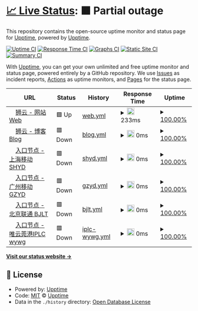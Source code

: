 # [📈 Live Status](https://status.fanqianghub.com): <!--live status--> **🟧 Partial outage**

This repository contains the open-source uptime monitor and status page for [Upptime](https://upptime.js.org), powered by [Upptime](https://github.com/upptime/upptime).

[![Uptime CI](https://github.com/fanqianghub/status/workflows/Uptime%20CI/badge.svg)](https://github.com/fanqianghub/status/actions?query=workflow%3A%22Uptime+CI%22)
[![Response Time CI](https://github.com/fanqianghub/status/workflows/Response%20Time%20CI/badge.svg)](https://github.com/fanqianghub/status/actions?query=workflow%3A%22Response+Time+CI%22)
[![Graphs CI](https://github.com/fanqianghub/status/workflows/Graphs%20CI/badge.svg)](https://github.com/fanqianghub/status/actions?query=workflow%3A%22Graphs+CI%22)
[![Static Site CI](https://github.com/fanqianghub/status/workflows/Static%20Site%20CI/badge.svg)](https://github.com/fanqianghub/status/actions?query=workflow%3A%22Static+Site+CI%22)
[![Summary CI](https://github.com/fanqianghub/status/workflows/Summary%20CI/badge.svg)](https://github.com/fanqianghub/status/actions?query=workflow%3A%22Summary+CI%22)

With [Upptime](https://upptime.js.org), you can get your own unlimited and free uptime monitor and status page, powered entirely by a GitHub repository. We use [Issues](https://github.com/upptime/upptime/issues) as incident reports, [Actions](https://github.com/fanqianghub/status/actions) as uptime monitors, and [Pages](https://status.fanqianghub.com) for the status page.

<!--start: status pages-->
<!-- This summary is generated by Upptime (https://github.com/upptime/upptime) -->
<!-- Do not edit this manually, your changes will be overwritten -->
<!-- prettier-ignore -->
| URL | Status | History | Response Time | Uptime |
| --- | ------ | ------- | ------------- | ------ |
| <img alt="" src="https://icons.duckduckgo.com/ip3/app.cloudlion.me.ico" height="13"> [狮云 - 网站 Web](https://app.cloudlion.me) | 🟩 Up | [web.yml](https://github.com/fanqianghub/nodestatus/commits/HEAD/history/web.yml) | <details><summary><img alt="Response time graph" src="./graphs/web/response-time-week.png" height="20"> 233ms</summary><br><a href="https://nodestatus.fanqianghub.com/history/web"><img alt="Response time 233" src="https://img.shields.io/endpoint?url=https%3A%2F%2Fraw.githubusercontent.com%2Ffanqianghub%2Fnodestatus%2FHEAD%2Fapi%2Fweb%2Fresponse-time.json"></a><br><a href="https://nodestatus.fanqianghub.com/history/web"><img alt="24-hour response time 233" src="https://img.shields.io/endpoint?url=https%3A%2F%2Fraw.githubusercontent.com%2Ffanqianghub%2Fnodestatus%2FHEAD%2Fapi%2Fweb%2Fresponse-time-day.json"></a><br><a href="https://nodestatus.fanqianghub.com/history/web"><img alt="7-day response time 233" src="https://img.shields.io/endpoint?url=https%3A%2F%2Fraw.githubusercontent.com%2Ffanqianghub%2Fnodestatus%2FHEAD%2Fapi%2Fweb%2Fresponse-time-week.json"></a><br><a href="https://nodestatus.fanqianghub.com/history/web"><img alt="30-day response time 233" src="https://img.shields.io/endpoint?url=https%3A%2F%2Fraw.githubusercontent.com%2Ffanqianghub%2Fnodestatus%2FHEAD%2Fapi%2Fweb%2Fresponse-time-month.json"></a><br><a href="https://nodestatus.fanqianghub.com/history/web"><img alt="1-year response time 233" src="https://img.shields.io/endpoint?url=https%3A%2F%2Fraw.githubusercontent.com%2Ffanqianghub%2Fnodestatus%2FHEAD%2Fapi%2Fweb%2Fresponse-time-year.json"></a></details> | <details><summary><a href="https://nodestatus.fanqianghub.com/history/web">100.00%</a></summary><a href="https://nodestatus.fanqianghub.com/history/web"><img alt="All-time uptime 100.00%" src="https://img.shields.io/endpoint?url=https%3A%2F%2Fraw.githubusercontent.com%2Ffanqianghub%2Fnodestatus%2FHEAD%2Fapi%2Fweb%2Fuptime.json"></a><br><a href="https://nodestatus.fanqianghub.com/history/web"><img alt="24-hour uptime 100.00%" src="https://img.shields.io/endpoint?url=https%3A%2F%2Fraw.githubusercontent.com%2Ffanqianghub%2Fnodestatus%2FHEAD%2Fapi%2Fweb%2Fuptime-day.json"></a><br><a href="https://nodestatus.fanqianghub.com/history/web"><img alt="7-day uptime 100.00%" src="https://img.shields.io/endpoint?url=https%3A%2F%2Fraw.githubusercontent.com%2Ffanqianghub%2Fnodestatus%2FHEAD%2Fapi%2Fweb%2Fuptime-week.json"></a><br><a href="https://nodestatus.fanqianghub.com/history/web"><img alt="30-day uptime 100.00%" src="https://img.shields.io/endpoint?url=https%3A%2F%2Fraw.githubusercontent.com%2Ffanqianghub%2Fnodestatus%2FHEAD%2Fapi%2Fweb%2Fuptime-month.json"></a><br><a href="https://nodestatus.fanqianghub.com/history/web"><img alt="1-year uptime 100.00%" src="https://img.shields.io/endpoint?url=https%3A%2F%2Fraw.githubusercontent.com%2Ffanqianghub%2Fnodestatus%2FHEAD%2Fapi%2Fweb%2Fuptime-year.json"></a></details>
| <img alt="" src="https://icons.duckduckgo.com/ip3/cloudlion.me.ico" height="13"> [狮云 - 博客 Blog](https://cloudlion.me) | 🟥 Down | [blog.yml](https://github.com/fanqianghub/nodestatus/commits/HEAD/history/blog.yml) | <details><summary><img alt="Response time graph" src="./graphs/blog/response-time-week.png" height="20"> 0ms</summary><br><a href="https://nodestatus.fanqianghub.com/history/blog"><img alt="Response time 0" src="https://img.shields.io/endpoint?url=https%3A%2F%2Fraw.githubusercontent.com%2Ffanqianghub%2Fnodestatus%2FHEAD%2Fapi%2Fblog%2Fresponse-time.json"></a><br><a href="https://nodestatus.fanqianghub.com/history/blog"><img alt="24-hour response time 0" src="https://img.shields.io/endpoint?url=https%3A%2F%2Fraw.githubusercontent.com%2Ffanqianghub%2Fnodestatus%2FHEAD%2Fapi%2Fblog%2Fresponse-time-day.json"></a><br><a href="https://nodestatus.fanqianghub.com/history/blog"><img alt="7-day response time 0" src="https://img.shields.io/endpoint?url=https%3A%2F%2Fraw.githubusercontent.com%2Ffanqianghub%2Fnodestatus%2FHEAD%2Fapi%2Fblog%2Fresponse-time-week.json"></a><br><a href="https://nodestatus.fanqianghub.com/history/blog"><img alt="30-day response time 0" src="https://img.shields.io/endpoint?url=https%3A%2F%2Fraw.githubusercontent.com%2Ffanqianghub%2Fnodestatus%2FHEAD%2Fapi%2Fblog%2Fresponse-time-month.json"></a><br><a href="https://nodestatus.fanqianghub.com/history/blog"><img alt="1-year response time 0" src="https://img.shields.io/endpoint?url=https%3A%2F%2Fraw.githubusercontent.com%2Ffanqianghub%2Fnodestatus%2FHEAD%2Fapi%2Fblog%2Fresponse-time-year.json"></a></details> | <details><summary><a href="https://nodestatus.fanqianghub.com/history/blog">100.00%</a></summary><a href="https://nodestatus.fanqianghub.com/history/blog"><img alt="All-time uptime 100.00%" src="https://img.shields.io/endpoint?url=https%3A%2F%2Fraw.githubusercontent.com%2Ffanqianghub%2Fnodestatus%2FHEAD%2Fapi%2Fblog%2Fuptime.json"></a><br><a href="https://nodestatus.fanqianghub.com/history/blog"><img alt="24-hour uptime 100.00%" src="https://img.shields.io/endpoint?url=https%3A%2F%2Fraw.githubusercontent.com%2Ffanqianghub%2Fnodestatus%2FHEAD%2Fapi%2Fblog%2Fuptime-day.json"></a><br><a href="https://nodestatus.fanqianghub.com/history/blog"><img alt="7-day uptime 100.00%" src="https://img.shields.io/endpoint?url=https%3A%2F%2Fraw.githubusercontent.com%2Ffanqianghub%2Fnodestatus%2FHEAD%2Fapi%2Fblog%2Fuptime-week.json"></a><br><a href="https://nodestatus.fanqianghub.com/history/blog"><img alt="30-day uptime 100.00%" src="https://img.shields.io/endpoint?url=https%3A%2F%2Fraw.githubusercontent.com%2Ffanqianghub%2Fnodestatus%2FHEAD%2Fapi%2Fblog%2Fuptime-month.json"></a><br><a href="https://nodestatus.fanqianghub.com/history/blog"><img alt="1-year uptime 100.00%" src="https://img.shields.io/endpoint?url=https%3A%2F%2Fraw.githubusercontent.com%2Ffanqianghub%2Fnodestatus%2FHEAD%2Fapi%2Fblog%2Fuptime-year.json"></a></details>
| <img alt="" src="https://icons.duckduckgo.com/ip3/shyd.zz.cloudfast.vip.ico" height="13"> [入口节点 - 上海移动 SHYD](https://shyd.zz.cloudfast.vip) | 🟥 Down | [shyd.yml](https://github.com/fanqianghub/nodestatus/commits/HEAD/history/shyd.yml) | <details><summary><img alt="Response time graph" src="./graphs/shyd/response-time-week.png" height="20"> 0ms</summary><br><a href="https://nodestatus.fanqianghub.com/history/shyd"><img alt="Response time 0" src="https://img.shields.io/endpoint?url=https%3A%2F%2Fraw.githubusercontent.com%2Ffanqianghub%2Fnodestatus%2FHEAD%2Fapi%2Fshyd%2Fresponse-time.json"></a><br><a href="https://nodestatus.fanqianghub.com/history/shyd"><img alt="24-hour response time 0" src="https://img.shields.io/endpoint?url=https%3A%2F%2Fraw.githubusercontent.com%2Ffanqianghub%2Fnodestatus%2FHEAD%2Fapi%2Fshyd%2Fresponse-time-day.json"></a><br><a href="https://nodestatus.fanqianghub.com/history/shyd"><img alt="7-day response time 0" src="https://img.shields.io/endpoint?url=https%3A%2F%2Fraw.githubusercontent.com%2Ffanqianghub%2Fnodestatus%2FHEAD%2Fapi%2Fshyd%2Fresponse-time-week.json"></a><br><a href="https://nodestatus.fanqianghub.com/history/shyd"><img alt="30-day response time 0" src="https://img.shields.io/endpoint?url=https%3A%2F%2Fraw.githubusercontent.com%2Ffanqianghub%2Fnodestatus%2FHEAD%2Fapi%2Fshyd%2Fresponse-time-month.json"></a><br><a href="https://nodestatus.fanqianghub.com/history/shyd"><img alt="1-year response time 0" src="https://img.shields.io/endpoint?url=https%3A%2F%2Fraw.githubusercontent.com%2Ffanqianghub%2Fnodestatus%2FHEAD%2Fapi%2Fshyd%2Fresponse-time-year.json"></a></details> | <details><summary><a href="https://nodestatus.fanqianghub.com/history/shyd">100.00%</a></summary><a href="https://nodestatus.fanqianghub.com/history/shyd"><img alt="All-time uptime 100.00%" src="https://img.shields.io/endpoint?url=https%3A%2F%2Fraw.githubusercontent.com%2Ffanqianghub%2Fnodestatus%2FHEAD%2Fapi%2Fshyd%2Fuptime.json"></a><br><a href="https://nodestatus.fanqianghub.com/history/shyd"><img alt="24-hour uptime 100.00%" src="https://img.shields.io/endpoint?url=https%3A%2F%2Fraw.githubusercontent.com%2Ffanqianghub%2Fnodestatus%2FHEAD%2Fapi%2Fshyd%2Fuptime-day.json"></a><br><a href="https://nodestatus.fanqianghub.com/history/shyd"><img alt="7-day uptime 100.00%" src="https://img.shields.io/endpoint?url=https%3A%2F%2Fraw.githubusercontent.com%2Ffanqianghub%2Fnodestatus%2FHEAD%2Fapi%2Fshyd%2Fuptime-week.json"></a><br><a href="https://nodestatus.fanqianghub.com/history/shyd"><img alt="30-day uptime 100.00%" src="https://img.shields.io/endpoint?url=https%3A%2F%2Fraw.githubusercontent.com%2Ffanqianghub%2Fnodestatus%2FHEAD%2Fapi%2Fshyd%2Fuptime-month.json"></a><br><a href="https://nodestatus.fanqianghub.com/history/shyd"><img alt="1-year uptime 100.00%" src="https://img.shields.io/endpoint?url=https%3A%2F%2Fraw.githubusercontent.com%2Ffanqianghub%2Fnodestatus%2FHEAD%2Fapi%2Fshyd%2Fuptime-year.json"></a></details>
| <img alt="" src="https://icons.duckduckgo.com/ip3/gzyd.zz.cloudfast.vip.ico" height="13"> [入口节点 - 广州移动 GZYD](https://gzyd.zz.cloudfast.vip) | 🟥 Down | [gzyd.yml](https://github.com/fanqianghub/nodestatus/commits/HEAD/history/gzyd.yml) | <details><summary><img alt="Response time graph" src="./graphs/gzyd/response-time-week.png" height="20"> 0ms</summary><br><a href="https://nodestatus.fanqianghub.com/history/gzyd"><img alt="Response time 0" src="https://img.shields.io/endpoint?url=https%3A%2F%2Fraw.githubusercontent.com%2Ffanqianghub%2Fnodestatus%2FHEAD%2Fapi%2Fgzyd%2Fresponse-time.json"></a><br><a href="https://nodestatus.fanqianghub.com/history/gzyd"><img alt="24-hour response time 0" src="https://img.shields.io/endpoint?url=https%3A%2F%2Fraw.githubusercontent.com%2Ffanqianghub%2Fnodestatus%2FHEAD%2Fapi%2Fgzyd%2Fresponse-time-day.json"></a><br><a href="https://nodestatus.fanqianghub.com/history/gzyd"><img alt="7-day response time 0" src="https://img.shields.io/endpoint?url=https%3A%2F%2Fraw.githubusercontent.com%2Ffanqianghub%2Fnodestatus%2FHEAD%2Fapi%2Fgzyd%2Fresponse-time-week.json"></a><br><a href="https://nodestatus.fanqianghub.com/history/gzyd"><img alt="30-day response time 0" src="https://img.shields.io/endpoint?url=https%3A%2F%2Fraw.githubusercontent.com%2Ffanqianghub%2Fnodestatus%2FHEAD%2Fapi%2Fgzyd%2Fresponse-time-month.json"></a><br><a href="https://nodestatus.fanqianghub.com/history/gzyd"><img alt="1-year response time 0" src="https://img.shields.io/endpoint?url=https%3A%2F%2Fraw.githubusercontent.com%2Ffanqianghub%2Fnodestatus%2FHEAD%2Fapi%2Fgzyd%2Fresponse-time-year.json"></a></details> | <details><summary><a href="https://nodestatus.fanqianghub.com/history/gzyd">100.00%</a></summary><a href="https://nodestatus.fanqianghub.com/history/gzyd"><img alt="All-time uptime 100.00%" src="https://img.shields.io/endpoint?url=https%3A%2F%2Fraw.githubusercontent.com%2Ffanqianghub%2Fnodestatus%2FHEAD%2Fapi%2Fgzyd%2Fuptime.json"></a><br><a href="https://nodestatus.fanqianghub.com/history/gzyd"><img alt="24-hour uptime 100.00%" src="https://img.shields.io/endpoint?url=https%3A%2F%2Fraw.githubusercontent.com%2Ffanqianghub%2Fnodestatus%2FHEAD%2Fapi%2Fgzyd%2Fuptime-day.json"></a><br><a href="https://nodestatus.fanqianghub.com/history/gzyd"><img alt="7-day uptime 100.00%" src="https://img.shields.io/endpoint?url=https%3A%2F%2Fraw.githubusercontent.com%2Ffanqianghub%2Fnodestatus%2FHEAD%2Fapi%2Fgzyd%2Fuptime-week.json"></a><br><a href="https://nodestatus.fanqianghub.com/history/gzyd"><img alt="30-day uptime 100.00%" src="https://img.shields.io/endpoint?url=https%3A%2F%2Fraw.githubusercontent.com%2Ffanqianghub%2Fnodestatus%2FHEAD%2Fapi%2Fgzyd%2Fuptime-month.json"></a><br><a href="https://nodestatus.fanqianghub.com/history/gzyd"><img alt="1-year uptime 100.00%" src="https://img.shields.io/endpoint?url=https%3A%2F%2Fraw.githubusercontent.com%2Ffanqianghub%2Fnodestatus%2FHEAD%2Fapi%2Fgzyd%2Fuptime-year.json"></a></details>
| <img alt="" src="https://icons.duckduckgo.com/ip3/bjlt.zz.cloudfast.vip.ico" height="13"> [入口节点 - 北京联通 BJLT](https://bjlt.zz.cloudfast.vip) | 🟥 Down | [bjlt.yml](https://github.com/fanqianghub/nodestatus/commits/HEAD/history/bjlt.yml) | <details><summary><img alt="Response time graph" src="./graphs/bjlt/response-time-week.png" height="20"> 0ms</summary><br><a href="https://nodestatus.fanqianghub.com/history/bjlt"><img alt="Response time 0" src="https://img.shields.io/endpoint?url=https%3A%2F%2Fraw.githubusercontent.com%2Ffanqianghub%2Fnodestatus%2FHEAD%2Fapi%2Fbjlt%2Fresponse-time.json"></a><br><a href="https://nodestatus.fanqianghub.com/history/bjlt"><img alt="24-hour response time 0" src="https://img.shields.io/endpoint?url=https%3A%2F%2Fraw.githubusercontent.com%2Ffanqianghub%2Fnodestatus%2FHEAD%2Fapi%2Fbjlt%2Fresponse-time-day.json"></a><br><a href="https://nodestatus.fanqianghub.com/history/bjlt"><img alt="7-day response time 0" src="https://img.shields.io/endpoint?url=https%3A%2F%2Fraw.githubusercontent.com%2Ffanqianghub%2Fnodestatus%2FHEAD%2Fapi%2Fbjlt%2Fresponse-time-week.json"></a><br><a href="https://nodestatus.fanqianghub.com/history/bjlt"><img alt="30-day response time 0" src="https://img.shields.io/endpoint?url=https%3A%2F%2Fraw.githubusercontent.com%2Ffanqianghub%2Fnodestatus%2FHEAD%2Fapi%2Fbjlt%2Fresponse-time-month.json"></a><br><a href="https://nodestatus.fanqianghub.com/history/bjlt"><img alt="1-year response time 0" src="https://img.shields.io/endpoint?url=https%3A%2F%2Fraw.githubusercontent.com%2Ffanqianghub%2Fnodestatus%2FHEAD%2Fapi%2Fbjlt%2Fresponse-time-year.json"></a></details> | <details><summary><a href="https://nodestatus.fanqianghub.com/history/bjlt">100.00%</a></summary><a href="https://nodestatus.fanqianghub.com/history/bjlt"><img alt="All-time uptime 100.00%" src="https://img.shields.io/endpoint?url=https%3A%2F%2Fraw.githubusercontent.com%2Ffanqianghub%2Fnodestatus%2FHEAD%2Fapi%2Fbjlt%2Fuptime.json"></a><br><a href="https://nodestatus.fanqianghub.com/history/bjlt"><img alt="24-hour uptime 100.00%" src="https://img.shields.io/endpoint?url=https%3A%2F%2Fraw.githubusercontent.com%2Ffanqianghub%2Fnodestatus%2FHEAD%2Fapi%2Fbjlt%2Fuptime-day.json"></a><br><a href="https://nodestatus.fanqianghub.com/history/bjlt"><img alt="7-day uptime 100.00%" src="https://img.shields.io/endpoint?url=https%3A%2F%2Fraw.githubusercontent.com%2Ffanqianghub%2Fnodestatus%2FHEAD%2Fapi%2Fbjlt%2Fuptime-week.json"></a><br><a href="https://nodestatus.fanqianghub.com/history/bjlt"><img alt="30-day uptime 100.00%" src="https://img.shields.io/endpoint?url=https%3A%2F%2Fraw.githubusercontent.com%2Ffanqianghub%2Fnodestatus%2FHEAD%2Fapi%2Fbjlt%2Fuptime-month.json"></a><br><a href="https://nodestatus.fanqianghub.com/history/bjlt"><img alt="1-year uptime 100.00%" src="https://img.shields.io/endpoint?url=https%3A%2F%2Fraw.githubusercontent.com%2Ffanqianghub%2Fnodestatus%2FHEAD%2Fapi%2Fbjlt%2Fuptime-year.json"></a></details>
| <img alt="" src="https://icons.duckduckgo.com/ip3/wywg.zx.cloudfast.vip.ico" height="13"> [入口节点 - 唯云莞港IPLC wywg](https://wywg.zx.cloudfast.vip) | 🟥 Down | [iplc-wywg.yml](https://github.com/fanqianghub/nodestatus/commits/HEAD/history/iplc-wywg.yml) | <details><summary><img alt="Response time graph" src="./graphs/iplc-wywg/response-time-week.png" height="20"> 0ms</summary><br><a href="https://nodestatus.fanqianghub.com/history/iplc-wywg"><img alt="Response time 0" src="https://img.shields.io/endpoint?url=https%3A%2F%2Fraw.githubusercontent.com%2Ffanqianghub%2Fnodestatus%2FHEAD%2Fapi%2Fiplc-wywg%2Fresponse-time.json"></a><br><a href="https://nodestatus.fanqianghub.com/history/iplc-wywg"><img alt="24-hour response time 0" src="https://img.shields.io/endpoint?url=https%3A%2F%2Fraw.githubusercontent.com%2Ffanqianghub%2Fnodestatus%2FHEAD%2Fapi%2Fiplc-wywg%2Fresponse-time-day.json"></a><br><a href="https://nodestatus.fanqianghub.com/history/iplc-wywg"><img alt="7-day response time 0" src="https://img.shields.io/endpoint?url=https%3A%2F%2Fraw.githubusercontent.com%2Ffanqianghub%2Fnodestatus%2FHEAD%2Fapi%2Fiplc-wywg%2Fresponse-time-week.json"></a><br><a href="https://nodestatus.fanqianghub.com/history/iplc-wywg"><img alt="30-day response time 0" src="https://img.shields.io/endpoint?url=https%3A%2F%2Fraw.githubusercontent.com%2Ffanqianghub%2Fnodestatus%2FHEAD%2Fapi%2Fiplc-wywg%2Fresponse-time-month.json"></a><br><a href="https://nodestatus.fanqianghub.com/history/iplc-wywg"><img alt="1-year response time 0" src="https://img.shields.io/endpoint?url=https%3A%2F%2Fraw.githubusercontent.com%2Ffanqianghub%2Fnodestatus%2FHEAD%2Fapi%2Fiplc-wywg%2Fresponse-time-year.json"></a></details> | <details><summary><a href="https://nodestatus.fanqianghub.com/history/iplc-wywg">100.00%</a></summary><a href="https://nodestatus.fanqianghub.com/history/iplc-wywg"><img alt="All-time uptime 100.00%" src="https://img.shields.io/endpoint?url=https%3A%2F%2Fraw.githubusercontent.com%2Ffanqianghub%2Fnodestatus%2FHEAD%2Fapi%2Fiplc-wywg%2Fuptime.json"></a><br><a href="https://nodestatus.fanqianghub.com/history/iplc-wywg"><img alt="24-hour uptime 100.00%" src="https://img.shields.io/endpoint?url=https%3A%2F%2Fraw.githubusercontent.com%2Ffanqianghub%2Fnodestatus%2FHEAD%2Fapi%2Fiplc-wywg%2Fuptime-day.json"></a><br><a href="https://nodestatus.fanqianghub.com/history/iplc-wywg"><img alt="7-day uptime 100.00%" src="https://img.shields.io/endpoint?url=https%3A%2F%2Fraw.githubusercontent.com%2Ffanqianghub%2Fnodestatus%2FHEAD%2Fapi%2Fiplc-wywg%2Fuptime-week.json"></a><br><a href="https://nodestatus.fanqianghub.com/history/iplc-wywg"><img alt="30-day uptime 100.00%" src="https://img.shields.io/endpoint?url=https%3A%2F%2Fraw.githubusercontent.com%2Ffanqianghub%2Fnodestatus%2FHEAD%2Fapi%2Fiplc-wywg%2Fuptime-month.json"></a><br><a href="https://nodestatus.fanqianghub.com/history/iplc-wywg"><img alt="1-year uptime 100.00%" src="https://img.shields.io/endpoint?url=https%3A%2F%2Fraw.githubusercontent.com%2Ffanqianghub%2Fnodestatus%2FHEAD%2Fapi%2Fiplc-wywg%2Fuptime-year.json"></a></details>

<!--end: status pages-->

[**Visit our status website →**](https://status.fanqianghub.com)

## 📄 License

- Powered by: [Upptime](https://github.com/upptime/upptime)
- Code: [MIT](./LICENSE) © [Upptime](https://upptime.js.org)
- Data in the `./history` directory: [Open Database License](https://opendatacommons.org/licenses/odbl/1-0/)
